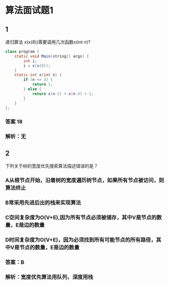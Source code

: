 # 算法面试题1

## 1
递归算法 x(x(8))需要调用几次函数x(int n)?
```java
class program {
    static void Main(string[] args) {
        int i;
        i = x(x(8));
    }
    static int x(int n) {
        if (n <= 3) {
            return 1;
        } else {
            return x(n-2) + x(n-4) + 1;
        }
    }
};
```
### 答案 18
### 解析：无

## 2
下列关于树的宽度优先搜索算法描述错误的是？

### A从根节点开始，沿着树的宽度遍历树节点，如果所有节点被访问，则算法终止
### B常采用先进后出的栈来实现算法
### C空间复杂度为O(V+E),因为所有节点必须被储存，其中V是节点的数量，E是边的数量
### D时间复杂度为O(V+E)，因为必须找到所有可能节点的所有路径，其中V是节点的数量，E是边的数量

### 答案：B
### 解析：宽度优先算法用队列，深度用栈

